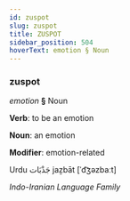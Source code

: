 ```yaml
---
id: zuspot
slug: zuspot
title: ZUSPOT
sidebar_position: 504
hoverText: emotion § Noun
---
```


### zuspot

*emotion* **§** Noun

**Verb**: to be an emotion

**Noun**: an emotion

**Modifier**: emotion-related

Urdu  جَذْبَات jaẕbāt [ˈd͡ʒəzbaːt]

*Indo-Iranian Language Family*